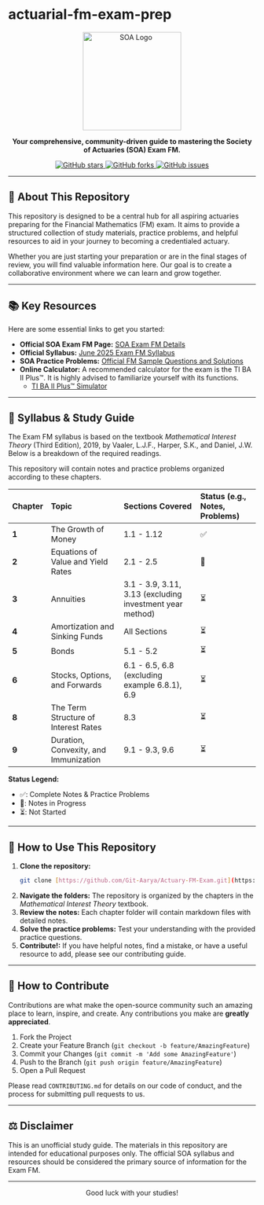 # actuarial-fm-exam-prep

<p align="center">
  <img src="https://www.soa.org/49344f/globalassets/assets/images/logos/soa-logo-blue-new.svg" alt="SOA Logo" width="200"/>
</p>

<p align="center">
  <strong>Your comprehensive, community-driven guide to mastering the Society of Actuaries (SOA) Exam FM.</strong>
</p>

<p align="center">
    <a href="https://github.com/Git-Aarya/Actuary-FM-Exam/stargazers">
        <img src="https://img.shields.io/github/stars/Git-Aarya/Actuary-FM-Exam.svg?style=social&label=Star" alt="GitHub stars">
    </a>
    <a href="https://github.com/Git-Aarya/Actuary-FM-Exam/network/members">
        <img src="https://img.shields.io/github/forks/Git-Aarya/Actuary-FM-Exam.svg?style=social&label=Fork" alt="GitHub forks">
    </a>
    <a href="https://github.com/Git-Aarya/Actuary-FM-Exam/issues">
        <img src="https://img.shields.io/github/issues/Git-Aarya/Actuary-FM-Exam.svg" alt="GitHub issues">
    </a>
</p>

---

## 🎯 About This Repository

This repository is designed to be a central hub for all aspiring actuaries preparing for the Financial Mathematics (FM) exam. It aims to provide a structured collection of study materials, practice problems, and helpful resources to aid in your journey to becoming a credentialed actuary.

Whether you are just starting your preparation or are in the final stages of review, you will find valuable information here. Our goal is to create a collaborative environment where we can learn and grow together.

---

## 📚 Key Resources

Here are some essential links to get you started:

* **Official SOA Exam FM Page:** [SOA Exam FM Details](https://www.soa.org/education/exam-req/edu-exam-fm-detail/)
* **Official Syllabus:** [June 2025 Exam FM Syllabus](https://www.soa.org/498de0/globalassets/assets/files/edu/2025/spring/syllabi/2025-06-exam-fm-syllabus.pdf)
* **SOA Practice Problems:** [Official FM Sample Questions and Solutions](https://www.soa.org/education/exam-req/edu-exam-fm-detail/edu-exam-fm-sample-quest/)
* **Online Calculator:** A recommended calculator for the exam is the TI BA II Plus™. It is highly advised to familiarize yourself with its functions.
    * [TI BA II Plus™ Simulator](https://www.in2013dollars.com/Financial-Calculators/BA-II-Plus-Financial-Calculator)

---

## 📖 Syllabus & Study Guide

The Exam FM syllabus is based on the textbook *Mathematical Interest Theory* (Third Edition), 2019, by Vaaler, L.J.F., Harper, S.K., and Daniel, J.W. Below is a breakdown of the required readings.

This repository will contain notes and practice problems organized according to these chapters.

| Chapter | Topic | Sections Covered | Status (e.g., Notes, Problems) |
| :--- | :--- | :--- | :--- |
| **1** | The Growth of Money | 1.1 - 1.12 | ✅ |
| **2** | Equations of Value and Yield Rates | 2.1 - 2.5 | 📝 |
| **3** | Annuities | 3.1 - 3.9, 3.11, 3.13 (excluding investment year method) | ⏳ |
| **4** | Amortization and Sinking Funds | All Sections | ⏳ |
| **5** | Bonds | 5.1 - 5.2 | ⏳ |
| **6** | Stocks, Options, and Forwards | 6.1 - 6.5, 6.8 (excluding example 6.8.1), 6.9 | ⏳ |
| **8** | The Term Structure of Interest Rates | 8.3 | ⏳ |
| **9** | Duration, Convexity, and Immunization | 9.1 - 9.3, 9.6 | ⏳ |

**Status Legend:**
* ✅: Complete Notes & Practice Problems
* 📝: Notes in Progress
* ⏳: Not Started

---

## 🚀 How to Use This Repository

1.  **Clone the repository:**
    ```bash
    git clone [https://github.com/Git-Aarya/Actuary-FM-Exam.git](https://github.com/Git-Aarya/Actuary-FM-Exam.git)
    ```
2.  **Navigate the folders:** The repository is organized by the chapters in the *Mathematical Interest Theory* textbook.
3.  **Review the notes:** Each chapter folder will contain markdown files with detailed notes.
4.  **Solve the practice problems:** Test your understanding with the provided practice questions.
5.  **Contribute!:** If you have helpful notes, find a mistake, or have a useful resource to add, please see our contributing guide.

---

## 🤝 How to Contribute

Contributions are what make the open-source community such an amazing place to learn, inspire, and create. Any contributions you make are **greatly appreciated**.

1.  Fork the Project
2.  Create your Feature Branch (`git checkout -b feature/AmazingFeature`)
3.  Commit your Changes (`git commit -m 'Add some AmazingFeature'`)
4.  Push to the Branch (`git push origin feature/AmazingFeature`)
5.  Open a Pull Request

Please read `CONTRIBUTING.md` for details on our code of conduct, and the process for submitting pull requests to us.

---

## ⚖️ Disclaimer

This is an unofficial study guide. The materials in this repository are intended for educational purposes only. The official SOA syllabus and resources should be considered the primary source of information for the Exam FM.

---

<p align="center">
  Good luck with your studies!
</p>
